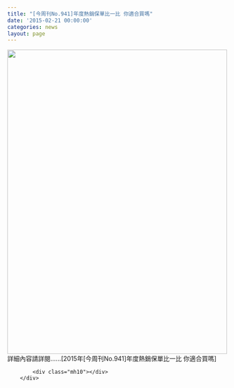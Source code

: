 ```yaml
---
title: "[今周刊No.941]年度熱銷保單比一比 你適合買嗎"
date: '2015-02-21 00:00:00'
categories: news
layout: page
---
```


<div class="text">
			<div>
	<img alt="" src="http://www.leishan.com.tw/UserFiles/images/%E7%A3%8A%E5%B1%B1%E6%96%B0%E8%81%9E/%E7%A3%8A%E5%B1%B1%E9%9B%9C%E8%AA%8C/2015%E5%B9%B4%5B%E4%BB%8A%E5%91%A8%E5%88%8ANo.941%5D%E5%B9%B4%E5%BA%A6%E7%86%B1%E9%8A%B7%E4%BF%9D%E5%96%AE%E6%AF%94%E4%B8%80%E6%AF%94%20%E4%BD%A0%E9%81%A9%E5%90%88%E8%B2%B7%E5%97%8EP.136.jpg" style="width: 500px; height: 690px;"></div>
<div>
	詳細內容請詳閱......[2015年[今周刊No.941]年度熱銷保單比一比 你適合買嗎]</div>

			<div class="mh10"></div>
		</div>